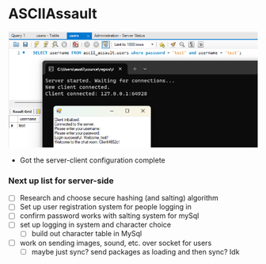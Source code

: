 # ASCIIAssault

![Server-Client Diagram](https://github.com/DapperBanana/ASCIIAssaultServer/blob/master/Server_Client_Communication.png)

 - Got the server-client configuration complete

### Next up list for server-side
- [ ] Research and choose secure hashing (and salting) algorithm
- [ ] Set up user registration system for people logging in
- [ ] confirm password works with salting system for mySql
- [ ] set up logging in system and character choice
  - [ ] build out character table in MySql
- [ ] work on sending images, sound, etc. over socket for users
  - [ ] maybe just sync? send packages as loading and then sync? Idk
